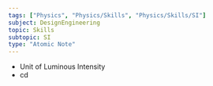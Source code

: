 ```yaml
---
tags: ["Physics", "Physics/Skills", "Physics/Skills/SI"]
subject: DesignEngineering
topic: Skills
subtopic: SI
type: "Atomic Note"
---
```


- Unit of Luminous Intensity
- cd